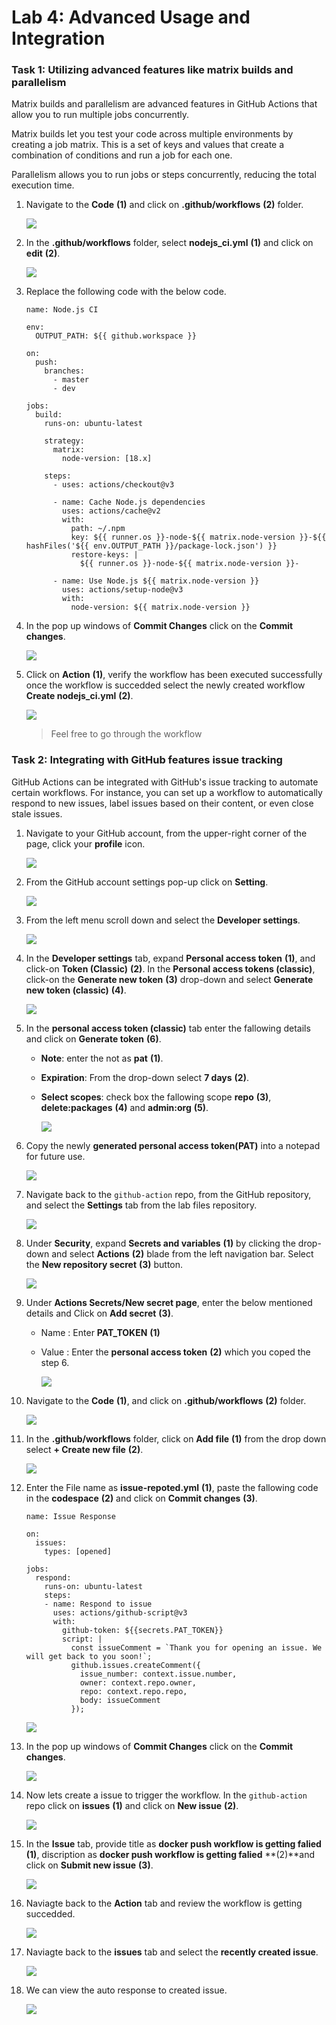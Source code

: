 # Lab 4: Advanced Usage and Integration 

### Task 1: Utilizing advanced features like matrix builds and parallelism

Matrix builds and parallelism are advanced features in GitHub Actions that allow you to run multiple jobs concurrently.

Matrix builds let you test your code across multiple environments by creating a job matrix. This is a set of keys and values that create a combination of conditions and run a job for each one.

Parallelism allows you to run jobs or steps concurrently, reducing the total execution time.

1. Navigate to the **Code** **(1)** and click on **.github/workflows** **(2)** folder.

    ![](../media/optimize1.png)

2. In the **.github/workflows** folder, select **nodejs_ci.yml** **(1)** and click on **edit** **(2)**.

    ![](../media/optimize2.png)

3. Replace the following code with the below code.

    ```
    name: Node.js CI
    
    env:
      OUTPUT_PATH: ${{ github.workspace }}
    
    on:
      push:
        branches:
          - master
          - dev
    
    jobs:
      build:
        runs-on: ubuntu-latest
    
        strategy:
          matrix:
            node-version: [18.x]
    
        steps:
          - uses: actions/checkout@v3
    
          - name: Cache Node.js dependencies
            uses: actions/cache@v2
            with:
              path: ~/.npm
              key: ${{ runner.os }}-node-${{ matrix.node-version }}-${{ hashFiles('${{ env.OUTPUT_PATH }}/package-lock.json') }}
              restore-keys: |
                ${{ runner.os }}-node-${{ matrix.node-version }}-
    
          - name: Use Node.js ${{ matrix.node-version }}
            uses: actions/setup-node@v3
            with:
              node-version: ${{ matrix.node-version }}
    ```

4. In the pop up windows of **Commit Changes** click on the **Commit changes**.

    ![](../media/newcommit.png)

5. Click on **Action** **(1)**, verify the workflow has been executed successfully once the workflow is succedded select the newly created workflow **Create nodejs_ci.yml** **(2)**.

    ![](../media/optimize4.png)

    > Feel free to go through the workflow

### Task 2: Integrating with GitHub features issue tracking

GitHub Actions can be integrated with GitHub's issue tracking to automate certain workflows. For instance, you can set up a workflow to automatically respond to new issues, label issues based on their content, or even close stale issues.

1. Navigate to your GitHub account, from the upper-right corner of the page, click your **profile** icon.

   ![](../media/ex3-task1-task1.png)

2. From the GitHub account settings pop-up click on **Setting**.
   
   ![](../media/setting.png)

3. From the left menu scroll down and select the **Developer settings**.

    ![](../media/ex3-task1-task2.png)

4. In the **Developer settings** tab, expand **Personal access token** **(1)**, and click-on **Token (Classic)** **(2)**. In the **Personal access tokens (classic)**, click-on the **Generate new token** **(3)** drop-down and select **Generate new token (classic)** **(4)**.

    ![](../media/ex3-task1-task3.png)

5. In the **personal access token (classic)** tab enter the fallowing details and click on **Generate token** **(6)**.

    - **Note**: enter the not as **pat** **(1)**.
    - **Expiration**: From the drop-down select **7 days** **(2)**.
    - **Select scopes**: check box the fallowing scope **repo** **(3)**, **delete:packages** **(4)** and **admin:org** **(5)**.

      ![](../media/ex3-task1-task4.png)

6. Copy the newly **generated personal access token(PAT)** into a notepad for future use.

    ![](../media/ex3-task1-task5.png)

7. Navigate back to the `github-action` repo, from the GitHub repository, and select the **Settings** tab from the lab files repository.

    ![](../media/github-action.png)

8. Under **Security**, expand **Secrets and variables** **(1)** by clicking the drop-down and select **Actions** **(2)** blade from the left navigation bar. Select the **New repository secret** **(3)** button.

    ![](../media/add-sec1.png)

9. Under **Actions Secrets/New secret page**, enter the below mentioned details and Click on **Add secret** **(3)**.

    - Name : Enter **PAT_TOKEN** **(1)**
    - Value : Enter the **personal access token** **(2)** which you coped the step 6.

      ![](../media/ex3-task1-task6.png)

10. Navigate to the **Code** **(1)**, and click on **.github/workflows** **(2)** folder.

    ![](../media/optimize1.png)

11. In the **.github/workflows** folder, click on **Add file** **(1)** from the drop down select **+ Create new file** **(2)**.

    ![](../media/add-file.png)

12. Enter the File name as **issue-repoted.yml** **(1)**, paste the fallowing code in the **codespace** **(2)** and click on **Commit changes** **(3)**.

    ```
    name: Issue Response
    
    on:
      issues:
        types: [opened]
    
    jobs:
      respond:
        runs-on: ubuntu-latest
        steps:
        - name: Respond to issue
          uses: actions/github-script@v3
          with:
            github-token: ${{secrets.PAT_TOKEN}}
            script: |
              const issueComment = `Thank you for opening an issue. We will get back to you soon!`;
              github.issues.createComment({
                issue_number: context.issue.number,
                owner: context.repo.owner,
                repo: context.repo.repo,
                body: issueComment
              });
    ```

    ![](../media/issue-yml.png)

13. In the pop up windows of **Commit Changes** click on the **Commit changes**.

    ![](../media/issue-commit.png)

14. Now lets create a issue to trigger the workflow. In the `github-action` repo click on **issues** **(1)** and click on **New issue** **(2)**.

    ![](../media/issue-create.png)

15. In the **Issue** tab, provide title as **docker push workflow is getting falied** **(1)**, discription as **docker push workflow is getting falied** **(2)**and click on **Submit new issue** **(3)**.

    ![](../media/newissue.png)

16. Naviagte back to the **Action** tab and review the workflow is getting succedded.

    ![](../media/issueaction.png)

17. Naviagte back to the **issues** tab and select the **recently created issue**.

    ![](../media/checkissueresponse.png)

18. We can view the auto response to created issue.

    ![](../media/autoreplay.png)

